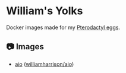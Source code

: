 # William's Yolks
Docker images made for my [Pterodactyl eggs](https://github.com/wdhdev/eggs).

## 📷 Images
- [aio](aio) ([williamharrison/aio](https://hub.docker.com/r/williamharrison/aio))
